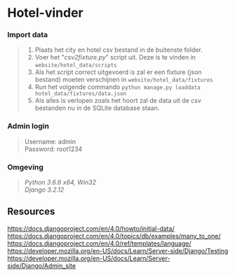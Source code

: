 # Hotel-vinder

### Import data
>1. Plaats het city en hotel csv bestand in de buitenste folder.<br/>
>2. Voer het "*csv2fixture.py*" script uit. Deze is te vinden in ```website/hotel_data/scripts```<br/>
>3. Als het script correct uitgevoerd is zal er een fixture (json bestand) moeten verschijnen in ```website/hotel_data/fixtures```<br/>
>4. Run het volgende commando ```python manage.py loaddata hotel_data/fixtures/data.json```<br/>
>5. Als alles is verlopen zoals het hoort zal de data uit de csv bestanden nu in de SQLite database staan.

### Admin login
>Username: admin<br/>
>Password: root1234

### Omgeving
>*Python 3.6.6 x64, Win32*<br/>
>*Django 3.2.12*

## Resources

https://docs.djangoproject.com/en/4.0/howto/initial-data/<br/>
https://docs.djangoproject.com/en/4.0/topics/db/examples/many_to_one/<br/>
https://docs.djangoproject.com/en/4.0/ref/templates/language/<br/>
https://developer.mozilla.org/en-US/docs/Learn/Server-side/Django/Testing<br/>
https://developer.mozilla.org/en-US/docs/Learn/Server-side/Django/Admin_site